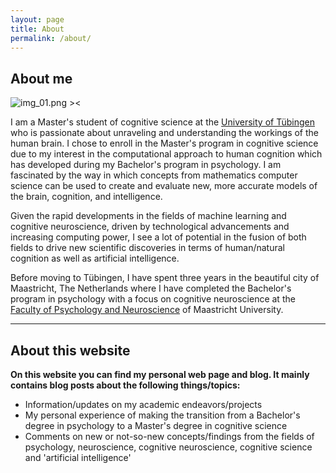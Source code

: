 ```yaml
---
layout: page
title: About
permalink: /about/
---
```

## About me

![img_01.png ><](/blog/assets/images/img_01.png)

I am a Master's student of cognitive science at the [University of Tübingen](https://uni-tuebingen.de/) who 
is passionate about unraveling and understanding the workings of the human brain. I chose to enroll in the 
Master's program in cognitive science due to my interest in the computational approach to human cognition 
which has developed during my Bachelor's program in psychology. I am fascinated by 
the way in which concepts from mathematics computer science can be used to create and 
evaluate new, more accurate models of the brain, cognition, and intelligence.

Given the rapid developments in the fields of machine learning and cognitive neuroscience, 
driven by technological advancements and increasing computing power, I see a lot of potential 
in the fusion of both fields to drive new scientific discoveries in terms of human/natural cognition 
as well as artificial intelligence.

Before moving to Tübingen, I have spent three years in the beautiful city of Maastricht, The Netherlands where 
I have completed the Bachelor's program in psychology with a focus on cognitive neuroscience at the 
[Faculty of Psychology and Neuroscience](https://www.maastrichtuniversity.nl/about-um/faculties/faculty-psychology-and-neuroscience) 
of Maastricht University.

***
## About this website

 __On this website you can find my personal web page and blog. It mainly contains blog posts about the following things/topics:__
* Information/updates on my academic endeavors/projects
* My personal experience of making the transition from a Bachelor's degree in psychology to a Master's degree in cognitive science
* Comments on new or not-so-new concepts/findings from the fields of psychology, neuroscience, cognitive neuroscience, cognitive science and 'artificial intelligence' 

